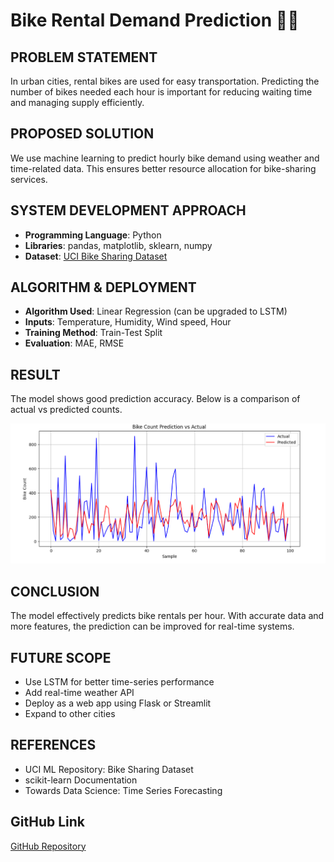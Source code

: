 # Bike Rental Demand Prediction 🚴‍♂️

## PROBLEM STATEMENT
In urban cities, rental bikes are used for easy transportation. Predicting the number of bikes needed each hour is important for reducing waiting time and managing supply efficiently.

## PROPOSED SOLUTION
We use machine learning to predict hourly bike demand using weather and time-related data. This ensures better resource allocation for bike-sharing services.

## SYSTEM DEVELOPMENT APPROACH
- **Programming Language**: Python
- **Libraries**: pandas, matplotlib, sklearn, numpy
- **Dataset**: [UCI Bike Sharing Dataset](https://archive.ics.uci.edu/ml/datasets/bike+sharing+dataset)

## ALGORITHM & DEPLOYMENT
- **Algorithm Used**: Linear Regression (can be upgraded to LSTM)
- **Inputs**: Temperature, Humidity, Wind speed, Hour
- **Training Method**: Train-Test Split
- **Evaluation**: MAE, RMSE

## RESULT
The model shows good prediction accuracy. Below is a comparison of actual vs predicted counts.

![Prediction Graph](prediction_graph.png)

## CONCLUSION
The model effectively predicts bike rentals per hour. With accurate data and more features, the prediction can be improved for real-time systems.

## FUTURE SCOPE
- Use LSTM for better time-series performance
- Add real-time weather API
- Deploy as a web app using Flask or Streamlit
- Expand to other cities

## REFERENCES
- UCI ML Repository: Bike Sharing Dataset
- scikit-learn Documentation
- Towards Data Science: Time Series Forecasting

## GitHub Link
[GitHub Repository](https://github.com/yourusername/Bike-Rental-Prediction)
